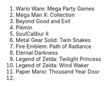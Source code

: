 1. Wario Ware: Mega Party Games
2. Mega Man X: Collection
3. Beyond Good and Evil
4. Pikmin
5. SoulCalibur II
6. Metal Gear Solid: Twin Snakes
7. Fire Emblem: Path of Radiance
8. Eternal Darkness
9. Legend of Zelda: Twilight Princess
10. Legend of Zelda: Wind Waker
11. Paper Mario: Thousand Year Door
12. 
